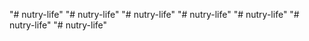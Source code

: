 "# nutry-life" 
"# nutry-life" 
"# nutry-life" 
"# nutry-life" 
"# nutry-life" 
"# nutry-life" 
"# nutry-life" 

